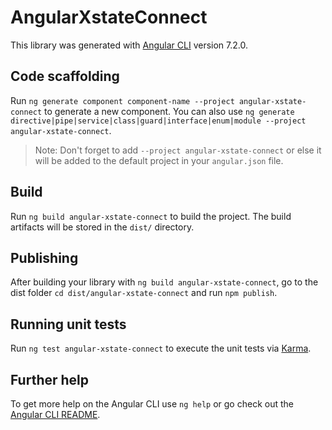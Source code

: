 # AngularXstateConnect

This library was generated with [Angular CLI](https://github.com/angular/angular-cli) version 7.2.0.

## Code scaffolding

Run `ng generate component component-name --project angular-xstate-connect` to generate a new component. You can also use `ng generate directive|pipe|service|class|guard|interface|enum|module --project angular-xstate-connect`.
> Note: Don't forget to add `--project angular-xstate-connect` or else it will be added to the default project in your `angular.json` file. 

## Build

Run `ng build angular-xstate-connect` to build the project. The build artifacts will be stored in the `dist/` directory.

## Publishing

After building your library with `ng build angular-xstate-connect`, go to the dist folder `cd dist/angular-xstate-connect` and run `npm publish`.

## Running unit tests

Run `ng test angular-xstate-connect` to execute the unit tests via [Karma](https://karma-runner.github.io).

## Further help

To get more help on the Angular CLI use `ng help` or go check out the [Angular CLI README](https://github.com/angular/angular-cli/blob/master/README.md).
